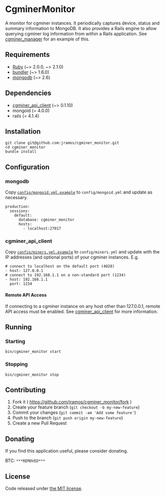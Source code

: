 # CgminerMonitor

A monitor for cgminer instances. It periodically captures device, status and summary information to MongoDB. It also provides a Rails engine to allow querying cgminer log information from within a Rails application. See [cgminer_manager](https://github.com/jramos/cgminer_manager) for an example of this.

## Requirements

* [Ruby](https://www.ruby-lang.org) (~> 2.0.0, ~> 2.1.0)
* [bundler](http://bundler.io/) (~> 1.6.0)
* [mongodb](http://www.mongodb.org/) (~> 2.6)

## Dependencies

* [cgminer\_api\_client](https://github.com/jramos/cgminer_api_client) (~> 0.1.10)
* mongoid (= 4.0.0)
* rails (= 4.1.4)

## Installation

    git clone git@github.com:jramos/cgminer_monitor.git
    cd cgminer_monitor
    bundle install

## Configuration

### mongodb

Copy [``config/mongoid.yml.example``](https://github.com/jramos/cgminer_monitor/blob/master/config/mongoid.yml.example) to ``config/mongoid.yml`` and update as necessary.

    production:
      sessions:
        default:
          database: cgminer_monitor
          hosts:
            - localhost:27017

### cgminer\_api\_client

Copy [``config/miners.yml.example``](https://github.com/jramos/cgminer_monitor/blob/master/config/miners.yml.example) to ``config/miners.yml`` and update with the IP addresses (and optional ports) of your cgminer instances. E.g.

    # connect to localhost on the default port (4028)
    - host: 127.0.0.1
    # connect to 192.168.1.1 on a non-standard port (1234)
    - host: 192.168.1.1
      port: 1234

#### Remote API Access

If connecting to a cgminer instance on any host other than 127.0.0.1, remote API access must be enabled. See [cgminer\_api\_client](https://github.com/jramos/cgminer_api_client#remote-api-access) for more information.

## Running

### Starting

    bin/cgminer_monitor start

### Stopping

    bin/cgminer_monitor stop

## Contributing

1. Fork it ( https://github.com/jramos/cgminer_monitor/fork )
2. Create your feature branch (`git checkout -b my-new-feature`)
3. Commit your changes (`git commit -am 'Add some feature'`)
4. Push to the branch (`git push origin my-new-feature`)
5. Create a new Pull Request

## Donating

If you find this application useful, please consider donating.

BTC: ``***REMOVED***``

## License

Code released under [the MIT license](LICENSE.txt).